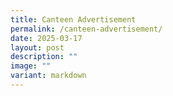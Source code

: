 ```yaml
---
title: Canteen Advertisement
permalink: /canteen-advertisement/
date: 2025-03-17
layout: post
description: ""
image: ""
variant: markdown
---
```

